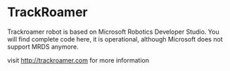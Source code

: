 # TrackRoamer
Trackroamer robot is based on Microsoft Robotics Developer Studio. You will find complete code here, it is operational, although Microsoft does not support MRDS anymore.

visit http://trackroamer.com for more information
